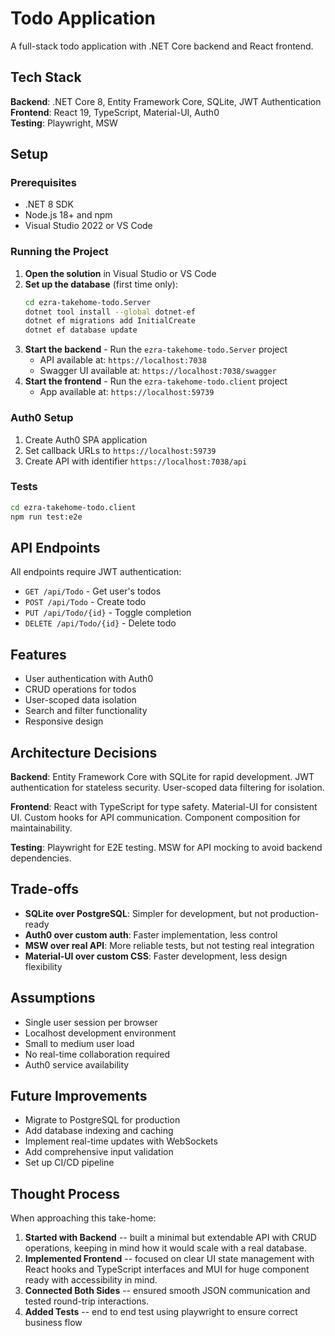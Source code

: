 ﻿# Todo Application

A full-stack todo application with .NET Core backend and React frontend.

## Tech Stack

**Backend**: .NET Core 8, Entity Framework Core, SQLite, JWT Authentication  
**Frontend**: React 19, TypeScript, Material-UI, Auth0  
**Testing**: Playwright, MSW

## Setup

### Prerequisites
- .NET 8 SDK
- Node.js 18+ and npm
- Visual Studio 2022 or VS Code

### Running the Project

1. **Open the solution** in Visual Studio or VS Code
2. **Set up the database** (first time only):
   ```bash
   cd ezra-takehome-todo.Server
   dotnet tool install --global dotnet-ef
   dotnet ef migrations add InitialCreate
   dotnet ef database update
   ```
3. **Start the backend** - Run the `ezra-takehome-todo.Server` project
   - API available at: `https://localhost:7038`
   - Swagger UI available at: `https://localhost:7038/swagger`
4. **Start the frontend** - Run the `ezra-takehome-todo.client` project
   - App available at: `https://localhost:59739`

### Auth0 Setup
1. Create Auth0 SPA application
2. Set callback URLs to `https://localhost:59739`
3. Create API with identifier `https://localhost:7038/api`

### Tests
```bash
cd ezra-takehome-todo.client
npm run test:e2e
```

## API Endpoints

All endpoints require JWT authentication:
- `GET /api/Todo` - Get user's todos
- `POST /api/Todo` - Create todo
- `PUT /api/Todo/{id}` - Toggle completion
- `DELETE /api/Todo/{id}` - Delete todo

## Features

- User authentication with Auth0
- CRUD operations for todos
- User-scoped data isolation
- Search and filter functionality
- Responsive design

## Architecture Decisions

**Backend**: Entity Framework Core with SQLite for rapid development. JWT authentication for stateless security. User-scoped data filtering for isolation.

**Frontend**: React with TypeScript for type safety. Material-UI for consistent UI. Custom hooks for API communication. Component composition for maintainability.

**Testing**: Playwright for E2E testing. MSW for API mocking to avoid backend dependencies.

## Trade-offs

- **SQLite over PostgreSQL**: Simpler for development, but not production-ready
- **Auth0 over custom auth**: Faster implementation, less control
- **MSW over real API**: More reliable tests, but not testing real integration
- **Material-UI over custom CSS**: Faster development, less design flexibility

## Assumptions

- Single user session per browser
- Localhost development environment
- Small to medium user load
- No real-time collaboration required
- Auth0 service availability

## Future Improvements

- Migrate to PostgreSQL for production
- Add database indexing and caching
- Implement real-time updates with WebSockets
- Add comprehensive input validation
- Set up CI/CD pipeline

## Thought Process

When approaching this take-home:

1.  **Started with Backend** -- built a minimal but extendable API with
    CRUD operations, keeping in mind how it would scale with a real
    database.
2.  **Implemented Frontend** -- focused on clear UI state management
    with React hooks and TypeScript interfaces and MUI for huge component ready with accessibility in mind. 
3.  **Connected Both Sides** -- ensured smooth JSON communication and
    tested round-trip interactions.
4.  **Added Tests** -- end to end test using playwright to ensure correct business flow
